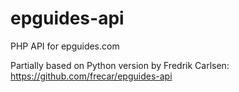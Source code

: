 epguides-api
============

PHP API for epguides.com

Partially based on Python version by Fredrik Carlsen: https://github.com/frecar/epguides-api
